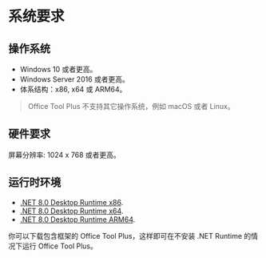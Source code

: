 # 系统要求

## 操作系统

- Windows 10 或者更高。
- Windows Server 2016 或者更高。
- 体系结构：x86, x64 或 ARM64。

> Office Tool Plus 不支持其它操作系统，例如 macOS 或者 Linux。

## 硬件要求

屏幕分辨率: 1024 x 768 或者更高。

## 运行时环境

- [.NET 8.0 Desktop Runtime x86](https://aka.ms/dotnet/8.0/windowsdesktop-runtime-win-x86.exe).
- [.NET 8.0 Desktop Runtime x64](https://aka.ms/dotnet/8.0/windowsdesktop-runtime-win-x64.exe).
- [.NET 8.0 Desktop Runtime ARM64](https://aka.ms/dotnet/8.0/windowsdesktop-runtime-win-arm64.exe).

你可以下载包含框架的 Office Tool Plus，这样即可在不安装 .NET Runtime 的情况下运行 Office Tool Plus。
